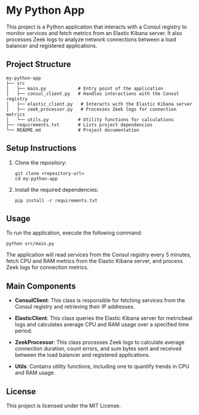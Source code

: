 # My Python App

This project is a Python application that interacts with a Consul registry to monitor services and fetch metrics from an Elastic Kibana server. It also processes Zeek logs to analyze network connections between a load balancer and registered applications.

## Project Structure

```
my-python-app
├── src
│   ├── main.py            # Entry point of the application
│   ├── consul_client.py   # Handles interactions with the Consul registry
│   ├── elastic_client.py   # Interacts with the Elastic Kibana server
│   ├── zeek_processor.py   # Processes Zeek logs for connection metrics
│   └── utils.py           # Utility functions for calculations
├── requirements.txt       # Lists project dependencies
└── README.md              # Project documentation
```

## Setup Instructions

1. Clone the repository:
   ```
   git clone <repository-url>
   cd my-python-app
   ```

2. Install the required dependencies:
   ```
   pip install -r requirements.txt
   ```

## Usage

To run the application, execute the following command:
```
python src/main.py
```

The application will read services from the Consul registry every 5 minutes, fetch CPU and RAM metrics from the Elastic Kibana server, and process Zeek logs for connection metrics.

## Main Components

- **ConsulClient**: This class is responsible for fetching services from the Consul registry and retrieving their IP addresses.

- **ElasticClient**: This class queries the Elastic Kibana server for metricbeat logs and calculates average CPU and RAM usage over a specified time period.

- **ZeekProcessor**: This class processes Zeek logs to calculate average connection duration, count errors, and sum bytes sent and received between the load balancer and registered applications.

- **Utils**: Contains utility functions, including one to quantify trends in CPU and RAM usage.

## License

This project is licensed under the MIT License.